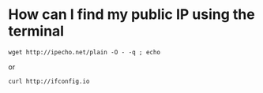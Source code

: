 # How can I find my public IP using the terminal

```
wget http://ipecho.net/plain -O - -q ; echo
```
or
```
curl http://ifconfig.io
```
